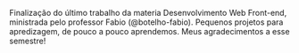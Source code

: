 Finalização do último trabalho da materia Desenvolvimento Web Front-end, ministrada pelo professor Fabio (@botelho-fabio).
Pequenos projetos para apredizagem, de pouco a pouco aprendemos. Meus agradecimentos a esse semestre!
